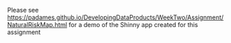 Please see https://padames.github.io/DevelopingDataProducts/WeekTwo/Assignment/NaturalRiskMap.html for a demo of the Shinny app created for this assignment
